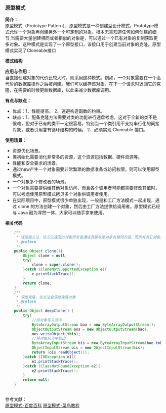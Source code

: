 ### 原型模式

**简介：** </br>
原型模式（Prototype Pattern），原型模式是一种创建型设计模式，Prototype模式允许一个对象再创建另外一个可定制的对象，根本无需知道任何如何创建的细节,当需要大量创建相同或者相似的对象是，可以通过一个已有对象的复制获取更多对象。这种模式是实现了一个原型接口，该接口用于创建当前对象的克隆。原型模式实现了Cloneable接口

**模式结构**


**应用与作用：** </br>
当直接创建对象的代价比较大时，则采用这种模式。例如，一个对象需要在一个高代价的数据库操作之后被创建。我们可以缓存该对象，在下一个请求时返回它的克隆，在需要的时候更新数据库，以此来减少数据库调用。

**有点与缺点：** </br>
- 优点：1、性能提高。 2、逃避构造函数的约束。
- 缺点：1、配备克隆方法需要对类的功能进行通盘考虑，这对于全新的类不是很难，但对于已有的类不一定很容易，特别当一个类引用不支持串行化的间接对象，或者引用含有循环结构的时候。 2、必须实现 Cloneable 接口。

**使用场景：**
- 资源优化场景。 
- 类初始化需要消化非常多的资源，这个资源包括数据、硬件资源等。 
- 性能和安全要求的场景。 
- 通过new产生一个对象需要非常繁琐的数据准备或访问权限，则可以使用原型模式。 
- 一个对象多个修改者的场景。 
- 一个对象需要提供给其他对象访问，而且各个调用者可能都需要修改其值时，可以考虑使用原型模式拷贝多个对象供调用者使用。 
- 在实际项目中，原型模式很少单独出现，一般是和工厂方法模式一起出现，通过 clone 的方法创建一个对象，然后由工厂方法提供给调用者。原型模式已经与 Java 融为浑然一体，大家可以随手拿来使用。

**相关代码**
```java
    /**
     * 浅克隆方法，该方法返回的对象所有普通成员都与原对象有相同的值，而所有其它对象的引用任然指向原来的对象，而不是复制他所有的成员引用
     * @return
     */
    public Object clone(){
        Object clone = null;
        try{
            clone = super.clone();
        }catch (CloneNotSupportedException e){
            e.printStackTrace();
        }
        return clone;
    }  
    /**
     * 深度克隆，该方法会深度克隆对象
     * @return
     */
    public Object deepClone() {
        try{
            //将对象写入流中
            ByteArrayOutputStream bao = new ByteArrayOutputStream();
            ObjectOutputStream oos = new ObjectOutputStream(bao);
            oos.writeObject(this);
            //将对象从流中取出
            ByteArrayInputStream bis = new ByteArrayInputStream(bao.toByteArray());
            ObjectInputStream ois = new ObjectInputStream(bis);
            return (ois.readObject());
        }catch (IOException e1){
            e1.printStackTrace();
        }catch (ClassNotFoundException e2){
            e2.printStackTrace();
        }
        return null;
    }
    
```


参考文献：</br>
[原型模式-百度百科](https://baike.baidu.com/item/%E5%8E%9F%E5%9E%8B%E6%A8%A1%E5%BC%8F)
[原型模式-菜鸟教程](http://www.runoob.com/design-pattern/prototype-pattern.html)